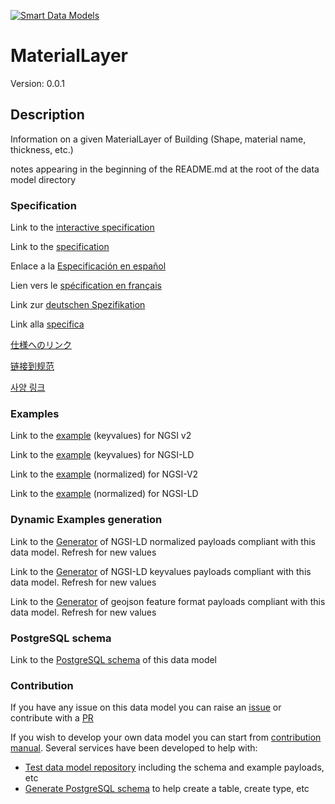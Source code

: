 [![Smart Data Models](https://smartdatamodels.org/wp-content/uploads/2022/01/SmartDataModels_logo.png "Logo")](https://smartdatamodels.org)
# MaterialLayer
Version: 0.0.1

## Description 

Information on a given MaterialLayer of Building (Shape, material name, thickness, etc.)

notes appearing in the beginning of the README.md at the root of the data model directory
### Specification

Link to the [interactive specification](https://swagger.lab.fiware.org/?url=https://smart-data-models.github.io/dataModel.ZEB/MaterialLayer/swagger.yaml)

Link to the [specification](https://github.com/smart-data-models/dataModel.ZEB/blob/master/MaterialLayer/doc/spec.md)

Enlace a la [Especificación en español](https://github.com/smart-data-models/dataModel.ZEB/blob/master/MaterialLayer/doc/spec_ES.md)

Lien vers le [spécification en français](https://github.com/smart-data-models/dataModel.ZEB/blob/master/MaterialLayer/doc/spec_FR.md)

Link zur [deutschen Spezifikation](https://github.com/smart-data-models/dataModel.ZEB/blob/master/MaterialLayer/doc/spec_DE.md)

Link alla [specifica](https://github.com/smart-data-models/dataModel.ZEB/blob/master/MaterialLayer/doc/spec_IT.md)

[仕様へのリンク](https://github.com/smart-data-models/dataModel.ZEB/blob/master/MaterialLayer/doc/spec_JA.md)

[链接到规范](https://github.com/smart-data-models/dataModel.ZEB/blob/master/MaterialLayer/doc/spec_ZH.md)

[사양 링크](https://github.com/smart-data-models/dataModel.ZEB/blob/master/MaterialLayer/doc/spec_KO.md)
### Examples

Link to the [example](https://smart-data-models.github.io/dataModel.ZEB/MaterialLayer/examples/example.json) (keyvalues) for NGSI v2

Link to the [example](https://smart-data-models.github.io/dataModel.ZEB/MaterialLayer/examples/example.jsonld) (keyvalues) for NGSI-LD

Link to the [example](https://smart-data-models.github.io/dataModel.ZEB/MaterialLayer/examples/example-normalized.json) (normalized) for NGSI-V2

Link to the [example](https://smart-data-models.github.io/dataModel.ZEB/MaterialLayer/examples/example-normalized.jsonld) (normalized) for NGSI-LD
### Dynamic Examples generation

Link to the [Generator](https://smartdatamodels.org/extra/ngsi-ld_generator.php?schemaUrl=https://raw.githubusercontent.com/smart-data-models/dataModel.ZEB/master/MaterialLayer/schema.json&email=info@smartdatamodels.org) of NGSI-LD normalized payloads compliant with this data model. Refresh for new values

Link to the [Generator](https://smartdatamodels.org/extra/ngsi-ld_generator_keyvalues.php?schemaUrl=https://raw.githubusercontent.com/smart-data-models/dataModel.ZEB/master/MaterialLayer/schema.json&email=info@smartdatamodels.org) of NGSI-LD keyvalues payloads compliant with this data model. Refresh for new values

Link to the [Generator](https://smartdatamodels.org/extra/geojson_features_generator.php?schemaUrl=https://raw.githubusercontent.com/smart-data-models/dataModel.ZEB/master/MaterialLayer/schema.json&email=info@smartdatamodels.org) of geojson feature format payloads compliant with this data model. Refresh for new values
### PostgreSQL schema

Link to the [PostgreSQL schema](https://github.com/smart-data-models/dataModel.ZEB/blob/master/MaterialLayer/schema.sql) of this data model
### Contribution

 If you have any issue on this data model you can raise an [issue](https://github.com/smart-data-models/dataModel.ZEB/issues)  or contribute with a [PR](https://github.com/smart-data-models/dataModel.ZEB/pulls)

 If you wish to develop your own data model you can start from [contribution manual](https://bit.ly/contribution_manual). Several services have been developed to help with: 
 - [Test data model repository](https://smartdatamodels.org/index.php/data-models-contribution-api/) including the schema and example payloads, etc
 - [Generate PostgreSQL schema](https://smartdatamodels.org/index.php/sql-service/) to help create a table, create type, etc